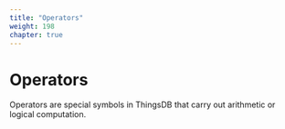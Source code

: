 ```yaml
---
title: "Operators"
weight: 198
chapter: true
---
```


# Operators

Operators are special symbols in ThingsDB that carry out arithmetic or logical computation.
